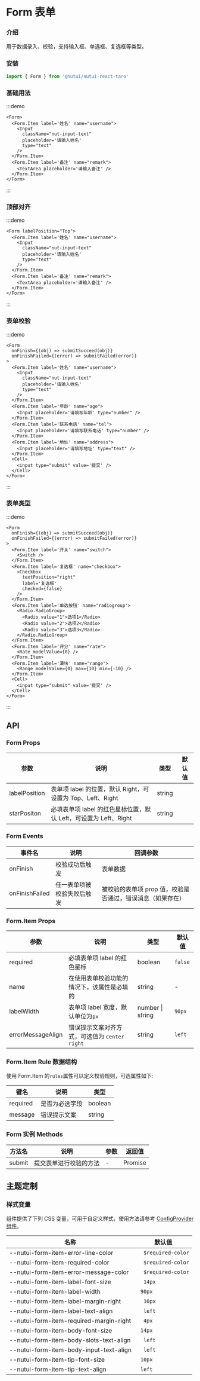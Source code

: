 # Form 表单

### 介绍

用于数据录入、校验，支持输入框、单选框、复选框等类型。

### 安装
```javascript
import { Form } from '@nutui/nutui-react-taro'
```

### 基础用法
:::demo
```
<Form>
  <Form.Item label='姓名' name="username">
    <Input
      className="nut-input-text"
      placeholder='请输入姓名'
      type="text"
    />
  </Form.Item>
  <Form.Item label='备注' name="remark">
    <TextArea placeholder='请输入备注' />
  </Form.Item>
</Form>
```
:::

### 顶部对齐

:::demo
```
<Form labelPosition="Top">
  <Form.Item label='姓名' name="username">
    <Input
      className="nut-input-text"
      placeholder='请输入姓名'
      type="text"
    />
  </Form.Item>
  <Form.Item label='备注' name="remark">
    <TextArea placeholder='请输入备注' />
  </Form.Item>
</Form>
```
:::

### 表单校验
:::demo
```
<Form
  onFinish={(obj) => submitSucceed(obj)}
  onFinishFailed={(error) => submitFailed(error)}
>
  <Form.Item label='姓名' name="username">
    <Input
      className="nut-input-text"
      placeholder='请输入姓名'
      type="text"
    />
  </Form.Item>
  <Form.Item label='年龄' name="age">
    <Input placeholder='请填写年龄' type="number" />
  </Form.Item>
  <Form.Item label='联系电话' name="tel">
    <Input placeholder='请填写联系电话' type="number" />
  </Form.Item>
  <Form.Item label='地址' name="address">
    <Input placeholder='请填写地址' type="text" />
  </Form.Item>
  <Cell>
    <input type="submit" value='提交' />
  </Cell>
</Form>
```
:::

### 表单类型
:::demo
```
<Form
  onFinish={(obj) => submitSucceed(obj)}
  onFinishFailed={(error) => submitFailed(error)}
>
  <Form.Item label='开关' name="switch">
    <Switch />
  </Form.Item>
  <Form.Item label='复选框' name="checkbox">
    <Checkbox
      textPosition="right"
      label='复选框'
      checked={false}
    />
  </Form.Item>
  <Form.Item label='单选按钮' name="radiogroup">
    <Radio.RadioGroup>
      <Radio value="1">选项1</Radio>
      <Radio value="2">选项2</Radio>
      <Radio value="3">选项3</Radio>
    </Radio.RadioGroup>
  </Form.Item>
  <Form.Item label='评分' name="rate">
    <Rate modelValue={0} />
  </Form.Item>
  <Form.Item label='滑块' name="range">
    <Range modelValue={0} max={10} min={-10} />
  </Form.Item>
  <Cell>
    <input type="submit" value='提交' />
  </Cell>
</Form>
```
:::
## API

### Form Props

| 参数        | 说明                                 | 类型   | 默认值 |
|-------------|--------------------------------------|--------|--------|
| labelPosition | 表单项 label 的位置，默认 Right，可设置为 Top、Left、Right | string |        |
| starPositon | 必填表单项 label 的红色星标位置，默认 Left，可设置为 Left、Right | string |        |

### Form Events

| 事件名   | 说明                       | 回调参数                                                   |
|----------|-------------------|---------------------------------------|
| onFinish | 校验成功后触发 | 表单数据 |
| onFinishFailed | 任一表单项被校验失败后触发 | 被校验的表单项 prop 值，校验是否通过，错误消息（如果存在） |

### Form.Item Props

| 参数                | 说明                         | 类型             | 默认值  |
|---------------------|--------------------------------|------------------|---------|
| required            | 必填表单项 label 的红色星标 | boolean          | `false` |
| name                | 在使用表单校验功能的情况下，该属性是必填的 | string           | -       |
| labelWidth         | 表单项 label 宽度，默认单位为`px` | number \| string | `90px`  |
| errorMessageAlign | 错误提示文案对齐方式，可选值为 `center` `right`                  | string           | `left`  |

### Form.Item Rule 数据结构

使用 Form.Item 的`rules`属性可以定义校验规则，可选属性如下:

| 键名      | 说明                   | 类型 |
|-----------|------------------------|----------|
| required  | 是否为必选字段       | boolean |
| message   | 错误提示文案           | string |

### Form 实例 Methods

| 方法名            | 说明 | 参数 | 返回值  |
|-------------------|-----------------------------|-----|---------|
| submit | 提交表单进行校验的方法 | - | Promise |


## 主题定制

### 样式变量

组件提供了下列 CSS 变量，可用于自定义样式，使用方法请参考 [ConfigProvider 组件](#/zh-CN/component/configprovider)。

| 名称 | 默认值 |
| --- | --- |
| --nutui-form-item-error-line-color | `  $required-color` |
| --nutui-form-item-required-color | `  $required-color` |
| --nutui-form-item-error-message-color | `  $required-color` |
| --nutui-form-item-label-font-size | `  14px` |
| --nutui-form-item-label-width | ` 90px` |
| --nutui-form-item-label-margin-right | `  10px` |
| --nutui-form-item-label-text-align | `  left` |
| --nutui-form-item-required-margin-right | `  4px` |
| --nutui-form-item-body-font-size | ` 14px` |
| --nutui-form-item-body-slots-text-align | `  left` |
| --nutui-form-item-body-input-text-align | `  left` |
| --nutui-form-item-tip-font-size | ` 10px` |
| --nutui-form-item-tip-text-align | ` left` |
